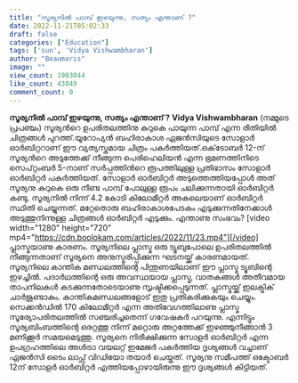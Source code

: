 ```yaml
---
title: "സൂര്യനിൽ പാമ്പ് ഇഴയുന്നു, സത്യം എന്താണ് ?"
date: 2022-11-21T05:02:33
draft: false
categories: ["Education"]
tags: ['sun', 'Vidya Vishwambharan']
author: "Beaumaris"
image: ""
view_count: 1903044
like_count: 43849
comment_count: 0
---
```


**സൂര്യനിൽ പാമ്പ് ഇഴയുന്നു, സത്യം എന്താണ് ?** **Vidya Vishwambharan** (നമ്മുടെ പ്രപഞ്ചം) സൂര്യന്‍റെ ഉപരിതലത്തിനു കുറുകെ പായുന്ന പാമ്പ് എന്ന രീതിയില്‍ ചിത്രങ്ങള്‍ പുറത്ത്.യൂറോപ്യൻ ബഹിരാകാശ ഏജൻസിയുടെ സോളാർ ഓർബിറ്ററാണ് ഈ വ്യത്യസ്തമായ ചിത്രം പകര്‍ത്തിയത്.ഒക്‌ടോബർ 12-ന് സൂര്യന്‍റെ അടുത്തേക്ക് നീങ്ങുന്ന പെരിഹെലിയൻ എന്ന ഭ്രമണത്തിനിടെ സെപ്റ്റംബർ 5-നാണ് സര്‍പ്പത്തിന്‍റെ രൂപത്തിലുള്ള പ്രതിഭാസം സോളാർ ഓർബിറ്റര്‍ പകര്‍ത്തിയത്. സോളാർ ഓർബിറ്റർ അടുത്തെത്തിയപ്പോൾ അത് സൂര്യനു കുറുകെ ഒരു നീണ്ട പാമ്പ് പോലുള്ള രൂപം ചലിക്കുന്നതായി ഓര്‍ബിറ്റര്‍ കണ്ടു. സൂര്യനിൽ നിന്ന് 4.2 കോടി കിലോമീറ്റർ അകലെയാണ് ഓര്‍ബിറ്റര്‍ സ്ഥിതി ചെയ്യുന്നത്. മറ്റേതൊരു ബഹിരാകാശപേടകം എടുക്കുന്നതിനേക്കാൾ അടുത്തുനിന്നുള്ള ചിത്രങ്ങൾ ഓര്‍ബിറ്റര്‍ എടുക്കും. എന്താണു സംഭവം? [video width="1280" height="720" mp4="https://cdn.boolokam.com/articles/2022/11/23.mp4"][/video] പ്ലാസ്മയാണു കാരണം. സൂര്യനിലെ പ്ലാസ്മ ഒരു ട്യൂബുപോലെ ഉപരിതലത്തിൽ നീങ്ങുന്നതാണ് സൂര്യനെ അനുസ്മരിപ്പിക്കുന്ന ഘടനയ്ക്ക് കാരണമായത്. സൂര്യനിലെ കാന്തിക മണ്ഡലത്തിന്റെ പിന്തുണയിലാണ് ഈ പ്ലാസ്മ ട്യൂബിന്റെ ഇഴച്ചിൽ. പദാർഥത്തിന്റെ ഒരു അവസ്ഥയായ പ്ലാസ്മ, വാതകങ്ങൾ അതീവമായ താപനിലകൾ കടക്കുന്നതോടെയാണു സൃഷ്ടിക്കപ്പെടുന്നത്. പ്ലാസ്മയ്ക്ക് ഇലക്ട്രിക് ചാർജുണ്ടാകും. കാന്തികമണ്ഡലങ്ങളോട് ഇതു പ്രതികരിക്കുകയും ചെയ്യും. സെക്കൻഡിൽ 170 കിലോമീറ്റർ എന്ന അതിവേഗത്തിലാണു പ്ലാസ്മ സൂര്യോപരിതലത്തിൽ സഞ്ചരിച്ചതെന്ന് ഗവേഷകർ പറയുന്നു. എന്നിട്ടും സൂര്യബിംബത്തിന്റെ ഒരറ്റത്തു നിന്ന് മറ്റൊരു അറ്റത്തേക്ക് ഇഴഞ്ഞുനീങ്ങാൻ 3 മണിക്കൂർ സമയമെടുത്തു. സൂര്യനെ നിരീക്ഷിക്കുന്ന സോളർ ഓർബിറ്റർ എന്ന ഉപഗ്രഹത്തിലെ അൾട്രാ വയലറ്റ് ഇമേജർ പകർത്തിയ ദൃശ്യങ്ങൾ വച്ചാണ് ഏജൻസി ടൈം ലാപ്സ് വി‍ഡിയോ തയാർ ചെയ്തത്. സൂര്യനു സമീപത്ത് ഒക്ടോബർ 12ന് സോളർ ഓർബിറ്റർ എത്തിയപ്പോഴായിരുന്നു ഈ ദൃശ്യങ്ങൾ കിട്ടിയത്.
